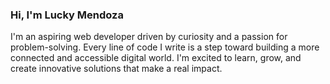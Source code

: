 
### Hi, I'm Lucky Mendoza

 I'm an aspiring web developer driven by curiosity and a passion for problem-solving. Every line of code I write is a step toward building a more connected and accessible digital world. I'm excited to learn, grow, and create innovative solutions that make a real impact.


